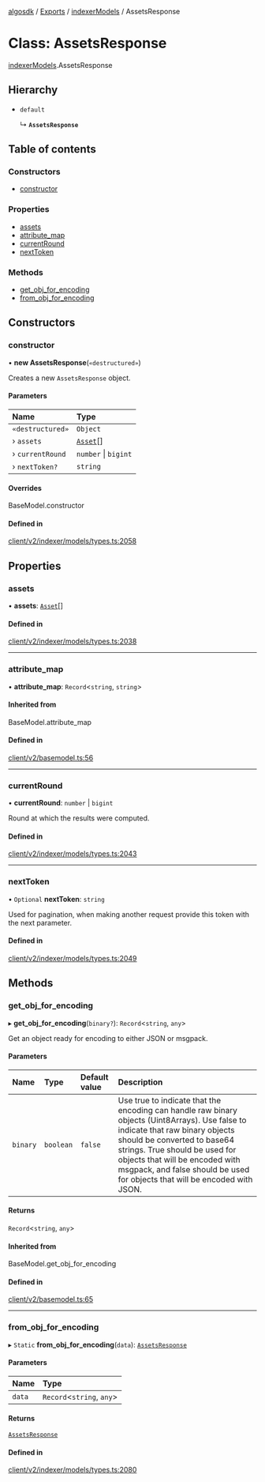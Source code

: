 [algosdk](../README.md) / [Exports](../modules.md) / [indexerModels](../modules/indexerModels.md) / AssetsResponse

# Class: AssetsResponse

[indexerModels](../modules/indexerModels.md).AssetsResponse

## Hierarchy

- `default`

  ↳ **`AssetsResponse`**

## Table of contents

### Constructors

- [constructor](indexerModels.AssetsResponse.md#constructor)

### Properties

- [assets](indexerModels.AssetsResponse.md#assets)
- [attribute\_map](indexerModels.AssetsResponse.md#attribute_map)
- [currentRound](indexerModels.AssetsResponse.md#currentround)
- [nextToken](indexerModels.AssetsResponse.md#nexttoken)

### Methods

- [get\_obj\_for\_encoding](indexerModels.AssetsResponse.md#get_obj_for_encoding)
- [from\_obj\_for\_encoding](indexerModels.AssetsResponse.md#from_obj_for_encoding)

## Constructors

### constructor

• **new AssetsResponse**(`«destructured»`)

Creates a new `AssetsResponse` object.

#### Parameters

| Name | Type |
| :------ | :------ |
| `«destructured»` | `Object` |
| › `assets` | [`Asset`](indexerModels.Asset.md)[] |
| › `currentRound` | `number` \| `bigint` |
| › `nextToken?` | `string` |

#### Overrides

BaseModel.constructor

#### Defined in

[client/v2/indexer/models/types.ts:2058](https://github.com/algorand/js-algorand-sdk/blob/13a5d73/src/client/v2/indexer/models/types.ts#L2058)

## Properties

### assets

• **assets**: [`Asset`](indexerModels.Asset.md)[]

#### Defined in

[client/v2/indexer/models/types.ts:2038](https://github.com/algorand/js-algorand-sdk/blob/13a5d73/src/client/v2/indexer/models/types.ts#L2038)

___

### attribute\_map

• **attribute\_map**: `Record`<`string`, `string`\>

#### Inherited from

BaseModel.attribute\_map

#### Defined in

[client/v2/basemodel.ts:56](https://github.com/algorand/js-algorand-sdk/blob/13a5d73/src/client/v2/basemodel.ts#L56)

___

### currentRound

• **currentRound**: `number` \| `bigint`

Round at which the results were computed.

#### Defined in

[client/v2/indexer/models/types.ts:2043](https://github.com/algorand/js-algorand-sdk/blob/13a5d73/src/client/v2/indexer/models/types.ts#L2043)

___

### nextToken

• `Optional` **nextToken**: `string`

Used for pagination, when making another request provide this token with the
next parameter.

#### Defined in

[client/v2/indexer/models/types.ts:2049](https://github.com/algorand/js-algorand-sdk/blob/13a5d73/src/client/v2/indexer/models/types.ts#L2049)

## Methods

### get\_obj\_for\_encoding

▸ **get_obj_for_encoding**(`binary?`): `Record`<`string`, `any`\>

Get an object ready for encoding to either JSON or msgpack.

#### Parameters

| Name | Type | Default value | Description |
| :------ | :------ | :------ | :------ |
| `binary` | `boolean` | `false` | Use true to indicate that the encoding can handle raw binary objects (Uint8Arrays). Use false to indicate that raw binary objects should be converted to base64 strings. True should be used for objects that will be encoded with msgpack, and false should be used for objects that will be encoded with JSON. |

#### Returns

`Record`<`string`, `any`\>

#### Inherited from

BaseModel.get\_obj\_for\_encoding

#### Defined in

[client/v2/basemodel.ts:65](https://github.com/algorand/js-algorand-sdk/blob/13a5d73/src/client/v2/basemodel.ts#L65)

___

### from\_obj\_for\_encoding

▸ `Static` **from_obj_for_encoding**(`data`): [`AssetsResponse`](indexerModels.AssetsResponse.md)

#### Parameters

| Name | Type |
| :------ | :------ |
| `data` | `Record`<`string`, `any`\> |

#### Returns

[`AssetsResponse`](indexerModels.AssetsResponse.md)

#### Defined in

[client/v2/indexer/models/types.ts:2080](https://github.com/algorand/js-algorand-sdk/blob/13a5d73/src/client/v2/indexer/models/types.ts#L2080)
